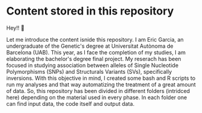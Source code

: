 # Content stored in this repository
Hey!! :wave:

Let me introduce the content isnide this repository. I am Eric Garcia, an undergraduate of the Genetic's degree at Universitat Autònoma de Barcelona (UAB). This year, as I face the completion of my studies, I am elaborating the bachelor's degree final project. My reserach has been focused in studying association between alleles of Single Nucleotide Polymorphisms (SNPs) and Structurals Variants (SVs), specifically inversions. With this objective in mind, I created some bash and R scripts to run my analyses and that way automatizing the treatment of a great amount of data. 
So, this repository has been divided in different folders (intridced here) depending on the material used in every phase. In each folder one can find input data, the code itself and output data. 


